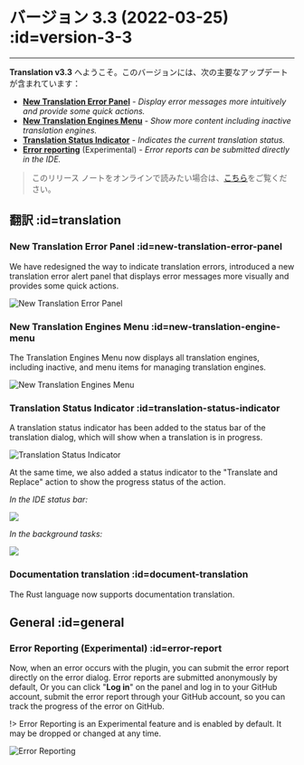 # バージョン 3.3 (2022-03-25) :id=version-3-3

---

**Translation v3.3** へようこそ。このバージョンには、次の主要なアップデートが含まれています：

- [**New Translation Error Panel**](#new-translation-error-panel) - _Display error messages more intuitively and provide some quick actions._
- [**New Translation Engines Menu**](#new-translation-engine-menu) - _Show more content including inactive translation engines._
- [**Translation Status Indicator**](#translation-status-indicator) - _Indicates the current translation status._
- [**Error reporting**](#error-report) (Experimental) - _Error reports can be submitted directly in the IDE._

> このリリース ノートをオンラインで読みたい場合は、[こちら](#/ja/updates ':ignore :target=_blank')をご覧ください。


## 翻訳 :id=translation
### New Translation Error Panel :id=new-translation-error-panel

We have redesigned the way to indicate translation errors, introduced a new translation error alert panel that displays error messages more visually and provides some quick actions.

![New Translation Error Panel](/updates/img/v3_3/translation_error.png)

### New Translation Engines Menu :id=new-translation-engine-menu

The Translation Engines Menu now displays all translation engines, including inactive, and menu items for managing translation engines.

![New Translation Engines Menu](/updates/img/v3_3/translators.png)

### Translation Status Indicator :id=translation-status-indicator

A translation status indicator has been added to the status bar of the translation dialog, which will show when a translation is in progress.

![Translation Status Indicator](/updates/img/v3_3/status.gif)

At the same time, we also added a status indicator to the "Translate and Replace" action to show the progress status of the action.

_In the IDE status bar:_

![](/updates/img/v3_3/indicator_2.gif)

_In the background tasks:_

![](/updates/img/v3_3/indicator_1.gif)

### Documentation translation :id=document-translation

The Rust language now supports documentation translation.

## General :id=general
### Error Reporting (Experimental) :id=error-report

Now, when an error occurs with the plugin, you can submit the error report directly on the error dialog. Error reports are submitted anonymously by default, Or you can click "**Log in**" on the panel and log in to your GitHub account, submit the error report through your GitHub account, so you can track the progress of the error on GitHub.

!> Error Reporting is an Experimental feature and is enabled by default. It may be dropped or changed at any time.

![Error Reporting](/updates/img/v3_3/error_report.png)